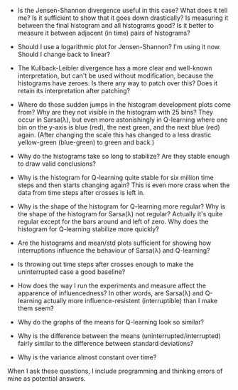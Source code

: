 - Is the Jensen-Shannon divergence useful in this case? What does it tell me? Is
  it sufficient to show that it goes down drastically? Is measuring it between
  the final histogram and all histograms good? Is it better to measure it
  between adjacent (in time) pairs of histograms?

- Should I use a logarithmic plot for Jensen-Shannon? I'm using it now. Should I
  change back to linear?

- The Kullback-Leibler divergence has a more clear and well-known
  interpretation, but can't be used without modification, because the histograms
  have zeroes. Is there any way to patch over this? Does it retain its
  interpretation after patching?

- Where do those sudden jumps in the histogram development plots come from? Why
  are they not visible in the histogram with 25 bins? They occur in Sarsa(λ),
  but even more astonishingly in Q-learning where one bin on the y-axis is blue
  (red), the next green, and the next blue (red) again. (After changing the
  scale this has changed to a less drastic yellow-green (blue-green) to green
  and back.)

- Why do the histograms take so long to stabilize? Are they stable enough to
  draw valid conclusions?

- Why is the histogram for Q-learning quite stable for six million time steps
  and then starts changing again? This is even more crass when the data from
  time steps after crosses is left in.

- Why is the shape of the histogram for Q-learning more regular? Why is the
  shape of the histogram for Sarsa(λ) not regular? Actually it's quite regular
  except for the bars around and left of zero. Why does the histogram for
  Q-learning stabilize more quickly?

- Are the histograms and mean/std plots sufficient for showing how interruptions
  influence the behaviour of Sarsa(λ) and Q-learning?

- Is throwing out time steps after crosses enough to make the uninterrupted case
  a good baseline?

- How does the way I run the experiments and measure affect the apparence of
  influencedness? In other words, are Sarsa(λ) and Q-learning actually more
  influence-resistent (interruptible) than I make them seem?

- Why do the graphs of the means for Q-learning look so similar?

- Why is the difference between the means (uninterrupted/interrupted) fairly
  similar to the difference between standard deviations?

- Why is the variance almost constant over time?

When I ask these questions, I include programming and thinking errors of mine as
potential answers.
